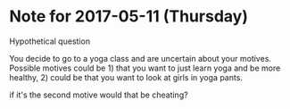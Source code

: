 # Note for 2017-05-11 (Thursday)

Hypothetical question

You decide to go to a yoga class and are uncertain about your motives. Possible motives could be 1) that you want to just learn yoga and be more healthy, 2) could be that you want to look at girls in yoga pants. 

if it's the second motive would that be cheating?
